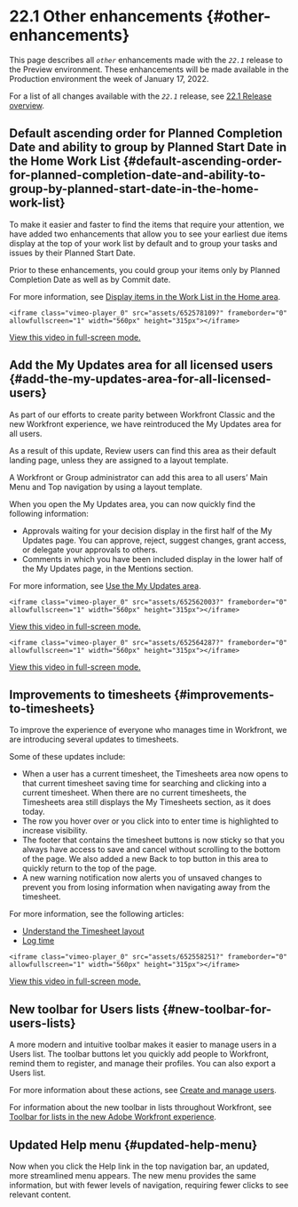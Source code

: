 


# 22.1 Other enhancements {#other-enhancements}

This page describes all *`other`* enhancements made with the *`22.1`* release to the Preview environment. These enhancements will be made available in the Production environment the week of January 17, 2022. 


For a list of all changes available with the *`22.1`* release, see [22.1 Release overview](22-1-release-overview.md).


## Default ascending order for Planned Completion Date and ability to group by Planned Start Date in the Home Work List {#default-ascending-order-for-planned-completion-date-and-ability-to-group-by-planned-start-date-in-the-home-work-list}

To make it easier and faster to find the items that require your attention, we have added two enhancements that allow you to see your earliest due items display at the top of your work list by default and to group your tasks and issues by their Planned Start Date. 


Prior to these enhancements, you could group your items only by Planned Completion Date as well as by Commit date. 


For more information, see [Display items in the Work List in the Home area](display-items-in-home-work-list.md).


`<iframe class="vimeo-player_0" src="assets/652578109?" frameborder="0" allowfullscreen="1" width="560px" height="315px"></iframe>` 


[View this video in full-screen mode.](https://vimeo.com/652578109/1397c75bf3) 


## Add the My Updates area for all licensed users {#add-the-my-updates-area-for-all-licensed-users}

As part of our efforts to create parity between Workfront Classic and the new Workfront experience, we have reintroduced the My Updates area for all users.


As a result of this update, Review users can find this area as their default landing page, unless they are assigned to a layout template.


A Workfront or Group administrator can add this area to all users’ Main Menu and Top navigation by using a layout template.


When you open the My Updates area, you can now quickly find the following information:



*  Approvals waiting for your decision display in the first half of the My Updates page. You can approve, reject, suggest changes, grant access, or delegate your approvals to others.
*  Comments in which you have been included display in the lower half of the My Updates page, in the Mentions section.


For more information, see [Use the My Updates area](my-updates-area.md).


`<iframe class="vimeo-player_0" src="assets/652562003?" frameborder="0" allowfullscreen="1" width="560px" height="315px"></iframe>` 


[View this video in full-screen mode.](https://vimeo.com/652562003/e10dfffff3) 


`<iframe class="vimeo-player_0" src="assets/652564287?" frameborder="0" allowfullscreen="1" width="560px" height="315px"></iframe>` 


[View this video in full-screen mode.](https://vimeo.com/652564287/a303bc84d7) 


## Improvements to timesheets {#improvements-to-timesheets}

To improve the experience of everyone who manages time in Workfront, we are introducing several updates to timesheets.


Some of these updates include:



*  When a user has a current timesheet, the Timesheets area now opens to that current timesheet saving time for searching and clicking into a current timesheet. When there are no current timesheets, the Timesheets area still displays the My Timesheets section, as it does today.
*  The row you hover over or you click into to enter time is highlighted to increase visibility.
*  The footer that contains the timesheet buttons is now sticky so that you always have access to save and cancel without scrolling to the bottom of the page. We also added a new Back to top button in this area to quickly return to the top of the page.
*  A new warning notification now alerts you of unsaved changes to prevent you from losing information when navigating away from the timesheet.


For more information, see the following articles:



*  [Understand the Timesheet layout](timesheet-layout.md) 
*  [Log time](log-time.md) 


`<iframe class="vimeo-player_0" src="assets/652558251?" frameborder="0" allowfullscreen="1" width="560px" height="315px"></iframe>` 


[View this video in full-screen mode.](https://vimeo.com/652558251/3c194ca33a) 


## New toolbar for Users lists {#new-toolbar-for-users-lists}

A more modern and intuitive toolbar makes it easier to manage users in a Users list. The toolbar buttons let you quickly add people to Workfront, remind them to register, and manage their profiles. You can also export a Users list.


For more information about these actions, see [Create and manage users](_create-and-manage-users.md).


For information about the new toolbar in lists throughout Workfront, see [Toolbar for lists in the new Adobe Workfront experience](new-toolbar-for-lists.md).


## Updated Help menu {#updated-help-menu}

Now when you click the Help link in the top navigation bar, an updated, more streamlined menu appears. The new menu provides the same information, but with fewer levels of navigation, requiring fewer clicks to see relevant content.
